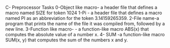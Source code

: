 C- Preprocessor
Tasks 
0-Object like macro- a header file that defines a macro named SIZE for token 1024
1-Pi - a header file that defines a macro named PI as an abbreviation for the token 3.14159265359.
2-File name-a program that prints the name of the file it was compiled from, followed by a new line.
3-Function like macro- - a function-like macro ABS(x) that computes the absolute value of a number x.
4- SUM -a function-like macro SUM(x, y) that computes the sum of the numbers x and y.
